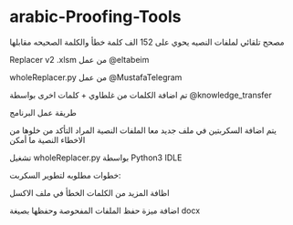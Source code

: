 # arabic-Proofing-Tools

مصحح تلقائي لملفات النصيه يحوي على 152 الف كلمة خطأ والكلمة الصحيحه مقابلها

Replacer v2 .xlsm من عمل  @eltabeim

wholeReplacer.py من عمل @MustafaTelegram

تم اضافة الكلمات من غلطاوي + كلمات اخرى بواسطة @knowledge_transfer

طريقة عمل البرنامج

يتم اضافة السكربتين في ملف جديد معا الملفات النصية المراد التأكد من خلوها من الاخطاء النصية ما أمكن

 تشغيل wholeReplacer.py بواسطة Python3 IDLE

خطوات مطلوبه لتطوير السكربت:

اظافة المزيد من الكلمات الخطأ في ملف الاكسل

اضافة ميزة حفظ الملفات المفحوصة وحفظها بصيغة docx 

